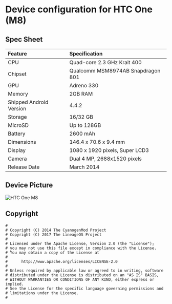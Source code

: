 # Device configuration for HTC One (M8)

## Spec Sheet

| Feature                 | Specification                     |
| :---------------------- | :-------------------------------- |
| CPU                     | Quad-core 2.3 GHz Krait 400       |
| Chipset                 | Qualcomm MSM8974AB Snapdragon 801 |
| GPU                     | Adreno 330                        |
| Memory                  | 2GB RAM                           |
| Shipped Android Version | 4.4.2                             |
| Storage                 | 16/32 GB                          |
| MicroSD                 | Up to 128GB                       |
| Battery                 | 2600 mAh                          |
| Dimensions              | 146.4 x 70.6 x 9.4 mm             |
| Display                 | 1080 x 1920 pixels, Super LCD3    |
| Camera                  | Dual 4 MP, 2688х1520 pixels       |
| Release Date            | March 2014                        |


## Device Picture

![HTC One M8](http://i.imgur.com/zIRfcMC.png "HTC One M8")

## Copyright

```
#
# Copyright (C) 2014 The CyanogenMod Project
# Copyright (C) 2017 The LineageOS Project
#
# Licensed under the Apache License, Version 2.0 (the "License");
# you may not use this file except in compliance with the License.
# You may obtain a copy of the License at
#
#      http://www.apache.org/licenses/LICENSE-2.0
#
# Unless required by applicable law or agreed to in writing, software
# distributed under the License is distributed on an "AS IS" BASIS,
# WITHOUT WARRANTIES OR CONDITIONS OF ANY KIND, either express or implied.
# See the License for the specific language governing permissions and
# limitations under the License.
#
```
